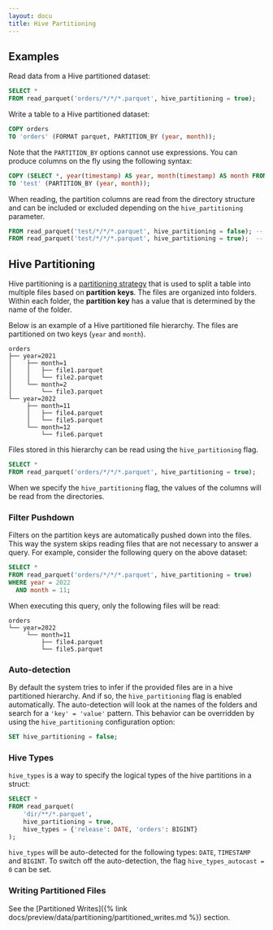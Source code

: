 ```yaml
---
layout: docu
title: Hive Partitioning
---
```


## Examples

Read data from a Hive partitioned dataset:

```sql
SELECT *
FROM read_parquet('orders/*/*/*.parquet', hive_partitioning = true);
```

Write a table to a Hive partitioned dataset:

```sql
COPY orders
TO 'orders' (FORMAT parquet, PARTITION_BY (year, month));
```

Note that the `PARTITION_BY` options cannot use expressions. You can produce columns on the fly using the following syntax:

```sql
COPY (SELECT *, year(timestamp) AS year, month(timestamp) AS month FROM services)
TO 'test' (PARTITION_BY (year, month));
```

When reading, the partition columns are read from the directory structure and
can be included or excluded depending on the `hive_partitioning` parameter.

```sql
FROM read_parquet('test/*/*/*.parquet', hive_partitioning = false); -- will not include year, month columns
FROM read_parquet('test/*/*/*.parquet', hive_partitioning = true);  -- will include year, month partition columns
```

## Hive Partitioning

Hive partitioning is a [partitioning strategy](https://en.wikipedia.org/wiki/Partition_(database)) that is used to split a table into multiple files based on **partition keys**. The files are organized into folders. Within each folder, the **partition key** has a value that is determined by the name of the folder.

Below is an example of a Hive partitioned file hierarchy. The files are partitioned on two keys (`year` and `month`).

```text
orders
├── year=2021
│    ├── month=1
│    │   ├── file1.parquet
│    │   └── file2.parquet
│    └── month=2
│        └── file3.parquet
└── year=2022
     ├── month=11
     │   ├── file4.parquet
     │   └── file5.parquet
     └── month=12
         └── file6.parquet
```

Files stored in this hierarchy can be read using the `hive_partitioning` flag.

```sql
SELECT *
FROM read_parquet('orders/*/*/*.parquet', hive_partitioning = true);
```

When we specify the `hive_partitioning` flag, the values of the columns will be read from the directories.

### Filter Pushdown

Filters on the partition keys are automatically pushed down into the files. This way the system skips reading files that are not necessary to answer a query. For example, consider the following query on the above dataset:

```sql
SELECT *
FROM read_parquet('orders/*/*/*.parquet', hive_partitioning = true)
WHERE year = 2022
  AND month = 11;
```

When executing this query, only the following files will be read:

```text
orders
└── year=2022
     └── month=11
         ├── file4.parquet
         └── file5.parquet
```

### Auto-detection

By default the system tries to infer if the provided files are in a hive partitioned hierarchy. And if so, the `hive_partitioning` flag is enabled automatically. The auto-detection will look at the names of the folders and search for a `'key' = 'value'` pattern. This behavior can be overridden by using the `hive_partitioning` configuration option:

```sql
SET hive_partitioning = false;
```

### Hive Types

`hive_types` is a way to specify the logical types of the hive partitions in a struct:

```sql
SELECT *
FROM read_parquet(
    'dir/**/*.parquet',
    hive_partitioning = true,
    hive_types = {'release': DATE, 'orders': BIGINT}
);
```

`hive_types` will be auto-detected for the following types: `DATE`, `TIMESTAMP` and `BIGINT`. To switch off the auto-detection, the flag `hive_types_autocast = 0` can be set.

### Writing Partitioned Files

See the [Partitioned Writes]({% link docs/preview/data/partitioning/partitioned_writes.md %}) section.
